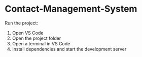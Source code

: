 # Contact-Management-System
Run the project:
1. Open VS Code
2. Open the project folder
3. Open a terminal in VS Code 
4. Install dependencies and start the development server
